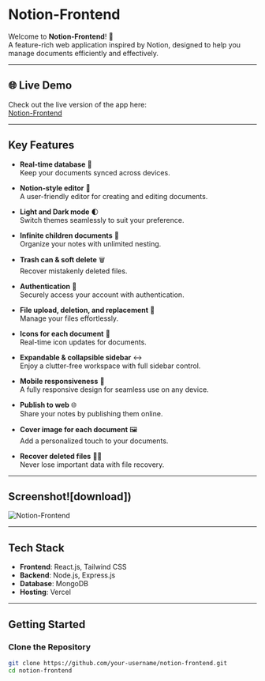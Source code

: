 # Notion-Frontend

Welcome to **Notion-Frontend**! 🚀  
A feature-rich web application inspired by Notion, designed to help you manage documents efficiently and effectively.

---

## 🌐 **Live Demo**
Check out the live version of the app here:  
[Notion-Frontend](https://notion-frontend-tau.vercel.app)

---

## **Key Features**
- **Real-time database** 🔗  
  Keep your documents synced across devices.
  
- **Notion-style editor** 📝  
  A user-friendly editor for creating and editing documents.
  
- **Light and Dark mode** 🌓  
  Switch themes seamlessly to suit your preference.
  
- **Infinite children documents** 🌲  
  Organize your notes with unlimited nesting.
  
- **Trash can & soft delete** 🗑️  
  Recover mistakenly deleted files.
  
- **Authentication** 🔐  
  Securely access your account with authentication.
  
- **File upload, deletion, and replacement** 📂  
  Manage your files effortlessly.
  
- **Icons for each document** 🌠  
  Real-time icon updates for documents.
  
- **Expandable & collapsible sidebar** ↔️  
  Enjoy a clutter-free workspace with full sidebar control.
  
- **Mobile responsiveness** 📱  
  A fully responsive design for seamless use on any device.
  
- **Publish to web** 🌐  
  Share your notes by publishing them online.
  
- **Cover image for each document** 🖼️  
  Add a personalized touch to your documents.
  
- **Recover deleted files** 🔄📄  
  Never lose important data with file recovery.

---

## **Screenshot**![download])

![Notion-Frontend](https://github.com/user-attachments/assets/13df5bc5-fe57-4f5a-873b-2b8cfb8a68a8)

---

## **Tech Stack**
- **Frontend**: React.js, Tailwind CSS  
- **Backend**: Node.js, Express.js  
- **Database**: MongoDB  
- **Hosting**: Vercel

---

## **Getting Started**
### **Clone the Repository**
```bash
git clone https://github.com/your-username/notion-frontend.git
cd notion-frontend
